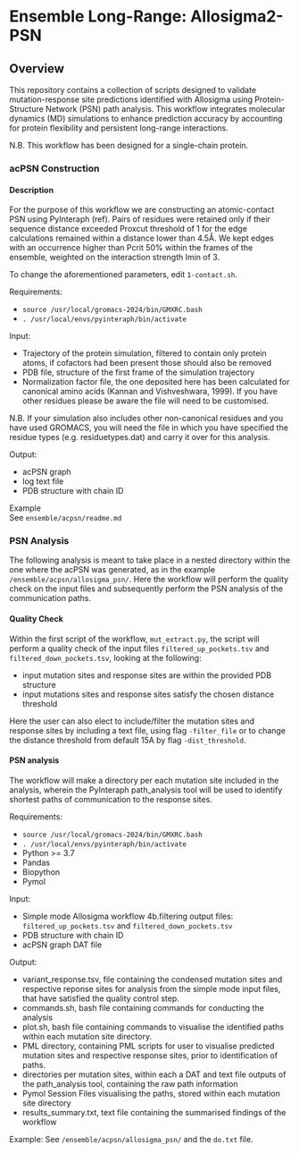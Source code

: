 # Ensemble Long-Range: Allosigma2-PSN 

## Overview

This repository contains a collection of scripts designed to validate mutation-response site predictions identified with Allosigma using Protein-Structure Network (PSN) path analysis. This workflow integrates molecular dynamics (MD) simulations to enhance prediction accuracy by accounting for protein flexibility and persistent long-range interactions.

N.B. This workflow has been designed for a single-chain protein. 

### acPSN Construction 
#### Description
For the purpose of this workflow we are constructing an atomic-contact PSN using PyInteraph (ref). Pairs of residues were retained only if their sequence distance exceeded Proxcut threshold of 1 for the edge calculations remained within a distance lower than 4.5Å. We kept edges with an occurrence higher than Pcrit 50% within the frames of the ensemble, weighted on the interaction strength Imin of 3. 

To change the aforementioned parameters, edit `1-contact.sh`.

Requirements: 
- `source /usr/local/gromacs-2024/bin/GMXRC.bash`
- `. /usr/local/envs/pyinteraph/bin/activate`

Input: 
- Trajectory of the protein simulation, filtered to contain only protein atoms, if cofactors had been present those should also be removed
- PDB file, structure of the first frame of the simulation trajectory
- Normalization factor file, the one deposited here has been calculated for canonical amino acids (Kannan and Vishveshwara, 1999). If you have other residues please be aware the file will need to be customised. 

N.B. If your simulation also includes other non-canonical residues and you have used GROMACS, you will need the file in which you have specified the residue types (e.g. residuetypes.dat) and carry it over for this analysis.

Output: 
- acPSN graph
- log text file 
- PDB structure with chain ID 

Example  
See `ensemble/acpsn/readme.md`

### PSN Analysis
The following analysis is meant to take place in a nested directory within the one where the acPSN was generated, as in the example `/ensemble/acpsn/allosigma_psn/`. Here the workflow will perform the quality check on the input files and subsequently perform the PSN analysis of the communication paths. 

#### Quality Check
Within the first script of the workflow, `mut_extract.py`, the script will perform a quality check of the input files
`filtered_up_pockets.tsv` and `filtered_down_pockets.tsv`, looking at the following:
- input mutation sites and response sites are within the provided PDB structure
- input mutations sites and response sites satisfy the chosen distance threshold 

Here the user can also elect to include/filter the mutation sites and response sites by including a text file, using flag `-filter_file` or to change the distance threshold from default 15A by flag `-dist_threshold`. 

#### PSN analysis 
The workflow will make a directory per each mutation site included in the analysis, wherein the PyInteraph path_analysis tool will be used to identify shortest paths of communication to the response sites. 

Requirements: 
- `source /usr/local/gromacs-2024/bin/GMXRC.bash`
- `. /usr/local/envs/pyinteraph/bin/activate`
- Python >= 3.7
- Pandas
- Biopython
- Pymol 

Input:
- Simple mode Allosigma workflow 4b.filtering output files: `filtered_up_pockets.tsv` and `filtered_down_pockets.tsv`
- PDB structure with chain ID
- acPSN graph DAT file 

Output:
- variant_response.tsv, file containing the condensed mutation sites and respective reponse sites for analysis from the simple mode input files, that have satisfied the quality control step. 
- commands.sh, bash file containing commands for conducting the analysis 
- plot.sh, bash file containing commands to visualise the identified paths within each mutation site directory. 
- PML directory, containing PML scripts for user to visualise predicted mutation sites and respective response sites, prior to identification of paths. 
- directories per mutation sites, within each a DAT and text file outputs of the path_analysis tool, containing the raw path information
- Pymol Session Files visualising the paths, stored within each mutation site directory
- results_summary.txt, text file containing the summarised findings of the workflow

Example: 
See `/ensemble/acpsn/allosigma_psn/` and the `do.txt` file. 


